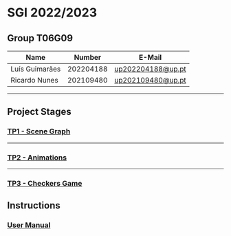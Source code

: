 # SGI 2022/2023

## Group T06G09
| Name             | Number    | E-Mail             |
| ---------------- | --------- | ------------------ |
| Luís Guimarães   | 202204188 | up202204188@up.pt  |
| Ricardo Nunes    | 202109480 | up202109480@up.pt  |

----

## Project Stages

### [TP1 - Scene Graph](tp1)
-----

### [TP2 - Animations](tp2)
----

### [TP3 - Checkers Game](tp3)

## Instructions

### [User Manual](./docs/User%20Manual.pdf)
